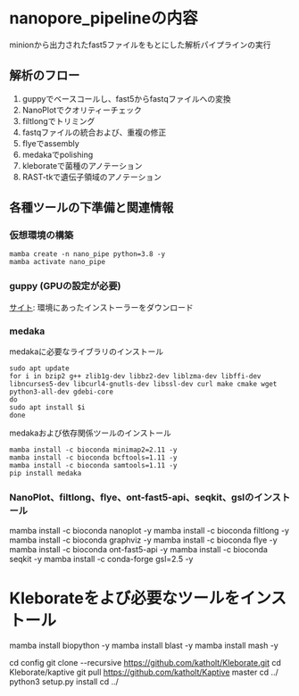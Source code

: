 # nanopore_pipelineの内容
minionから出力されたfast5ファイルをもとにした解析パイプラインの実行  

## 解析のフロー
1. guppyでベースコールし、fast5からfastqファイルへの変換
2. NanoPlotでクオリティーチェック
3. filtlongでトリミング
4. fastqファイルの統合および、重複の修正
5. flyeでassembly
6. medakaでpolishing
7. kleborateで菌種のアノテーション
8. RAST-tkで遺伝子領域のアノテーション

## 各種ツールの下準備と関連情報
### 仮想環境の構築
```
mamba create -n nano_pipe python=3.8 -y
mamba activate nano_pipe
```

### guppy (GPUの設定が必要)   
[サイト](https://community.nanoporetech.com/downloads): 環境にあったインストーラーをダウンロード 

### medaka
medakaに必要なライブラリのインストール
```
sudo apt update
for i in bzip2 g++ zlib1g-dev libbz2-dev liblzma-dev libffi-dev libncurses5-dev libcurl4-gnutls-dev libssl-dev curl make cmake wget python3-all-dev gdebi-core
do
sudo apt install $i
done
``` 
medakaおよび依存関係ツールのインストール
```
mamba install -c bioconda minimap2=2.11 -y
mamba install -c bioconda bcftools=1.11 -y
mamba install -c bioconda samtools=1.11 -y
pip install medaka
```

### NanoPlot、filtlong、flye、ont-fast5-api、seqkit、gslのインストール
mamba install -c bioconda nanoplot -y
mamba install -c bioconda filtlong -y
mamba install -c bioconda graphviz -y
mamba install -c bioconda flye -y
mamba install -c bioconda ont-fast5-api -y
mamba install -c bioconda seqkit -y
mamba install -c conda-forge gsl=2.5 -y

# Kleborateをよび必要なツールをインストール
mamba install biopython -y
mamba install blast -y
mamba install mash -y

cd config
git clone --recursive https://github.com/katholt/Kleborate.git
cd Kleborate/kaptive
git pull https://github.com/katholt/Kaptive master
cd ../
python3 setup.py install
cd ../


